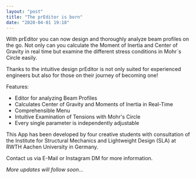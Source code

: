 ```yaml
---
layout: "post"
title: "The prEditor is born"
date: "2020-04-01 19:18"
---
```

With prEditor you can now design and thoroughly analyze beam profiles on the go. Not only can you calculate the Moment of Inertia and Center of Gravity in real time but examine the different stress conditions in Mohr´s Circle easily.

Thanks to the intuitive design prEditor is not only suited for experienced engineers but also for those on their journey of becoming one!

Features:
- Editor for analyzing Beam Profiles
- Calculates Center of Gravity and Moments of Inertia in Real-Time
- Comprehensible Menu
- Intuitive Examination of Tensions with Mohr's Circle
- Every single parameter is independently adjustable

This App has been developed by four creative students with consultation of the Institute for Structural Mechanics and Lightweight Design (SLA) at RWTH Aachen University in Germany.

Contact us via E-Mail or Instagram DM for more information.

*More updates will follow soon...*

